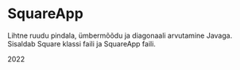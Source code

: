 # SquareApp

Lihtne ruudu pindala, ümbermõõdu ja diagonaali arvutamine Javaga.
Sisaldab Square klassi faili ja SquareApp faili. 

2022
